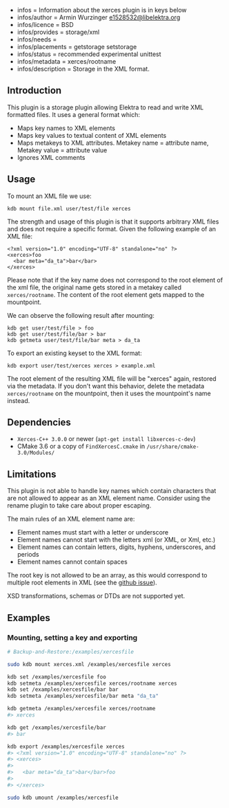 - infos = Information about the xerces plugin is in keys below
- infos/author = Armin Wurzinger <e1528532@libelektra.org>
- infos/licence = BSD
- infos/provides = storage/xml
- infos/needs =
- infos/placements = getstorage setstorage
- infos/status = recommended experimental unittest
- infos/metadata = xerces/rootname
- infos/description = Storage in the XML format.

## Introduction

This plugin is a storage plugin allowing Elektra to read and write XML
formatted files. It uses a general format which:

- Maps key names to XML elements
- Maps key values to textual content of XML elements
- Maps metakeys to XML attributes. Metakey name = attribute name, Metakey value
 	= attribute value
- Ignores XML comments

## Usage

To mount an XML file we use:

	kdb mount file.xml user/test/file xerces

The strength and usage of this plugin is that it supports arbitrary XML files and
does not require a specific format. Given the following example of an XML file:

	<?xml version="1.0" encoding="UTF-8" standalone="no" ?>
	<xerces>foo
	  <bar meta="da_ta">bar</bar>
	</xerces>

Please note that if the key name does not correspond to the root element of the xml
file, the original name gets stored in a metakey called `xerces/rootname`. The content
of the root element gets mapped to the mountpoint.

We can observe the following result after mounting:

	kdb get user/test/file > foo
	kdb get user/test/file/bar > bar
	kdb getmeta user/test/file/bar meta > da_ta

To export an existing keyset to the XML format:

	kdb export user/test/xerces xerces > example.xml

The root element of the resulting XML file will be "xerces" again, restored via the
metadata. If you don't want this behavior, delete the metadata `xerces/rootname` on
the mountpoint, then it uses the mountpoint's name instead.

## Dependencies

- `Xerces-C++ 3.0.0` or newer (`apt-get install libxerces-c-dev`)
- CMake 3.6 or a copy of `FindXercesC.cmake` in
  `/usr/share/cmake-3.0/Modules/`

## Limitations

This plugin is not able to handle key names which contain characters that are not
allowed to appear as an XML element name. Consider using the rename plugin to
take care about proper escaping.

The main rules of an XML element name are:
- Element names must start with a letter or underscore
- Element names cannot start with the letters xml (or XML, or Xml, etc.)
- Element names can contain letters, digits, hyphens, underscores, and periods
- Element names cannot contain spaces

The root key is not allowed to be an array, as this would correspond to multiple
root elements in XML (see the
[github issue](https://github.com/ElektraInitiative/libelektra/issues/1451)).

XSD transformations, schemas or DTDs are not supported yet.

## Examples

### Mounting, setting a key and exporting

```sh
# Backup-and-Restore:/examples/xercesfile

sudo kdb mount xerces.xml /examples/xercesfile xerces

kdb set /examples/xercesfile foo
kdb setmeta /examples/xercesfile xerces/rootname xerces
kdb set /examples/xercesfile/bar bar
kdb setmeta /examples/xercesfile/bar meta "da_ta"

kdb getmeta /examples/xercesfile xerces/rootname
#> xerces

kdb get /examples/xercesfile/bar
#> bar

kdb export /examples/xercesfile xerces
#> <?xml version="1.0" encoding="UTF-8" standalone="no" ?>
#> <xerces>
#>
#>   <bar meta="da_ta">bar</bar>foo
#>
#> </xerces>

sudo kdb umount /examples/xercesfile
```
